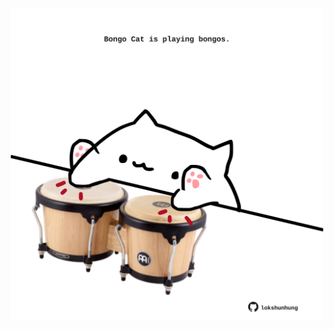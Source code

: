 <!-- built at 07/07/2025, 05:02:27 UTC -->
<p align="center">
  <img width="500" height="500" src="./ReadmeImage.svg">
</p>
